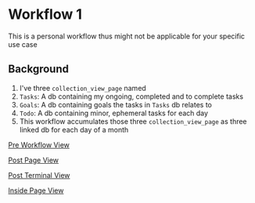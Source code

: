 # Workflow 1

This is a personal workflow thus might not be applicable for your specific use case

## Background

1. I've three `collection_view_page` named
  1. `Tasks`: A db containing my ongoing, completed and to complete tasks
  2. `Goals`: A db containing goals the tasks in `Tasks` db relates to
  3. `Todo`: A db containing minor, ephemeral tasks for each day 
2. This workflow accumulates those three `collection_view_page` as three linked db for each day of a month

[Pre Workflow View](./pre.png)

[Post Page View](./post.png)

[Post Terminal View](./post_terminal.png)

[Inside Page View](./post_page.png)